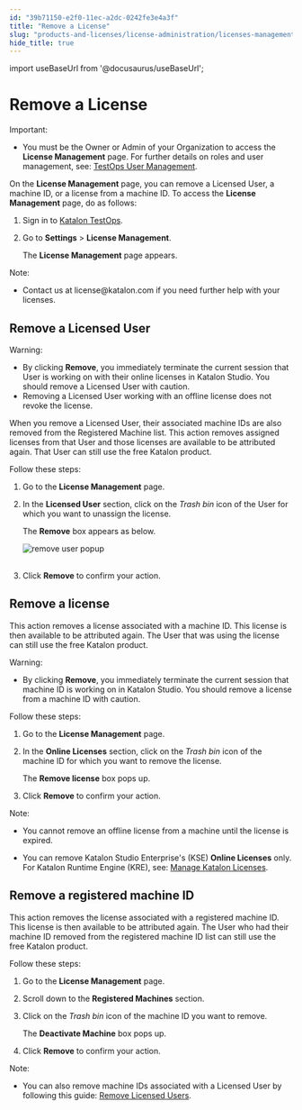 ```yaml
---
id: "39b71150-e2f0-11ec-a2dc-0242fe3e4a3f"
title: "Remove a License"
slug: "products-and-licenses/license-administration/licenses-management/remove-a-license"
hide_title: true
---
```

import useBaseUrl from '@docusaurus/useBaseUrl';


# <a id="id" class="anchor_top_offset"/><a id="ariaid-title1" class="anchor_top_offset"/>Remove a License

<div xmlns="http://www.w3.org/1999/xhtml" className="note important note_important"><span className="note__title">Important:</span> 
  <ul className="ul"><li className="li">You must be the Owner or Admin of your Organization to access the <strong className="ph b">License Management</strong> page. For further details on roles and user management, see: <a className="xref" href="/docs/katalon-testops/get-started/manage-users">TestOps User Management</a>.</li></ul>
</div>
<p xmlns="http://www.w3.org/1999/xhtml" className="p">On the <strong className="ph b">License Management</strong> page, you can remove a Licensed User, a machine ID, or a license from a machine ID. To access the <strong className="ph b">License Management</strong> page, do as follows:</p> 
<ol xmlns="http://www.w3.org/1999/xhtml" className="ol"><li className="li">     <p className="p">Sign in to <a className="xref j-external-link" href="https://testops.katalon.io/login" target="_blank">Katalon TestOps</a>.</p>   </li><li className="li">     <p className="p">Go to <strong className="ph b">Settings</strong> &gt; <strong className="ph b">License Management</strong>.</p>     <p className="p">The <strong className="ph b">License Management</strong> page appears.</p>   </li></ol> 
<div xmlns="http://www.w3.org/1999/xhtml" className="note note note_note"><span className="note__title">Note:</span> 
  <ul className="ul"><li className="li">Contact us at license@katalon.com if you need further help with your licenses.</li></ul>
</div>

## <a id="id_1" class="anchor_top_offset"/>Remove a Licensed User

<div xmlns="http://www.w3.org/1999/xhtml" className="note warning note_warning"><span className="note__title">Warning:</span> 
  <ul className="ul"><li className="li">By clicking <strong className="ph b">Remove</strong>, you immediately terminate
      the current session that User is working on with their online
      licenses in Katalon Studio. You should remove a Licensed User with
      caution.</li><li className="li">Removing a Licensed User working with an offline license does
      not revoke the license.</li></ul>
</div>
<p xmlns="http://www.w3.org/1999/xhtml" className="p">When you remove a Licensed User, their associated machine IDs   are also removed from the Registered Machine list. This action   removes assigned licenses from that User and those licenses are   available to be attributed again. That User can still use the free   Katalon product.</p> 
<p xmlns="http://www.w3.org/1999/xhtml" className="p">Follow these steps:</p> 
<ol xmlns="http://www.w3.org/1999/xhtml" className="ol"><li className="li">     <p className="p">Go to the <strong className="ph b">License Management</strong> page.</p>   </li><li className="li">     <p className="p">In the <strong className="ph b">Licensed User</strong> section, click on the       <em className="ph i">Trash bin</em> icon of the User for which you want to unassign       the license.</p>     <p className="p">The <strong className="ph b">Remove</strong> box appears as below.</p>     <p className="p">       <img className="image" src={useBaseUrl("https://github.com/katalon-studio/docs-images/raw/master/katalon-studio/docs/license-mgt/remove-user-popup-2021decUI.png")} alt="remove user popup" /><br /><br />     </p>   </li><li className="li">     <p className="p">Click <strong className="ph b">Remove</strong> to confirm your action.</p>   </li></ol> 

## <a id="id_2" class="anchor_top_offset"/>Remove a license

<p xmlns="http://www.w3.org/1999/xhtml" className="p">This action removes a license associated with a machine ID. This license is then available to be attributed again. The User that was using the license can still use the free Katalon product.</p> 
<div xmlns="http://www.w3.org/1999/xhtml" className="note warning note_warning"><span className="note__title">Warning:</span> 
  <ul className="ul"><li className="li">By clicking <strong className="ph b">Remove</strong>, you immediately terminate the current session that machine ID is working on in Katalon Studio. You should remove a license from a machine ID with caution.</li></ul>
</div>
<p xmlns="http://www.w3.org/1999/xhtml" className="p">Follow these steps:</p> 
<ol xmlns="http://www.w3.org/1999/xhtml" className="ol"><li className="li">     <p className="p">Go to the <strong className="ph b">License Management</strong> page.</p>   </li><li className="li">     <p className="p">In the <strong className="ph b">Online Licenses</strong> section, click on the <em className="ph i">Trash bin</em> icon of the machine ID for which you want to remove the license.</p>     <p className="p">The <strong className="ph b">Remove license</strong> box pops up.</p>   </li><li className="li">     <p className="p">Click <strong className="ph b">Remove</strong> to confirm your action.</p>   </li></ol> 
<div xmlns="http://www.w3.org/1999/xhtml" className="note note note_note"><span className="note__title">Note:</span> 
  <ul className="ul"><li className="li">
      <p className="p">You cannot remove an offline license from a machine until the license is expired.</p>
    </li><li className="li">
      <p className="p">You can remove Katalon Studio Enterprise's (KSE) <strong className="ph b">Online Licenses</strong> only. For Katalon Runtime Engine (KRE), see: <a className="xref" href="/docs/products-and-licenses/license-administration/licenses-management/manage-katalon-licenses#id_4">Manage Katalon Licenses</a>.</p>
    </li></ul>
</div>

## <a id="id_3" class="anchor_top_offset"/>Remove a registered machine ID

<p xmlns="http://www.w3.org/1999/xhtml" className="p">This action removes the license associated with a registered   machine ID. This license is then available to be attributed again.   The User who had their machine ID removed from the registered   machine ID list can still use the free Katalon product.</p> 
<p xmlns="http://www.w3.org/1999/xhtml" className="p">Follow these steps:</p> 
<ol xmlns="http://www.w3.org/1999/xhtml" className="ol"><li className="li">     <p className="p">Go to the <strong className="ph b">License Management</strong> page.</p>   </li><li className="li">     <p className="p">Scroll down to the <strong className="ph b">Registered Machines</strong>       section.</p>   </li><li className="li">     <p className="p">Click on the <em className="ph i">Trash bin</em> icon of the machine ID you want       to remove.</p>     <p className="p">The <strong className="ph b">Deactivate Machine</strong> box pops up.</p>   </li><li className="li">     <p className="p">Click <strong className="ph b">Remove</strong> to confirm your action.</p>   </li></ol> 
<div xmlns="http://www.w3.org/1999/xhtml" className="note note note_note"><span className="note__title">Note:</span> 
  <ul className="ul"><li className="li">You can also remove machine IDs associated with a Licensed User
      by following this guide: <a className="xref" href="/docs/products-and-licenses/license-administration/licenses-management/remove-a-license#id_1">Remove
        Licensed Users</a>.</li></ul>
</div>
